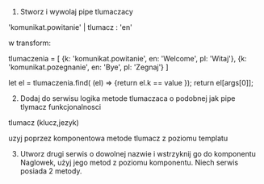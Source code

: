 
1. Stworz i wywolaj pipe tlumaczacy

'komunikat.powitanie' | tlumacz : 'en'

w transform:

tlumaczenia = [
    {k: 'komunikat.powitanie', en: 'Welcome', pl: 'Witaj'},
    {k: 'komunikat.pozegnanie', en: 'Bye', pl: 'Zegnaj'}
]

let el = tlumaczenia.find( (el) => {return el.k == value });
return el[args[0]];

2. Dodaj do serwisu logika metode tlumaczaca o podobnej jak pipe tlymacz funkcjonalnosci

tlumacz (klucz,jezyk)

uzyj poprzez komponentowa metode tlumacz z poziomu templatu

3. Utworz drugi serwis o dowolnej nazwie i wstrzyknij go do komponentu Naglowek, użyj jego metod z poziomu komponentu. Niech serwis posiada 2 metody.

